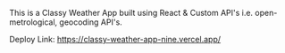 This is a Classy Weather App built using React & Custom API's i.e. open-metrological, geocoding API's.


Deploy Link: https://classy-weather-app-nine.vercel.app/
